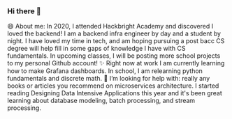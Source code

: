 ### Hi there 👋

<!--
**adinahhh/adinahhh** is a ✨ _special_ ✨ repository because its `README.md` (this file) appears on your GitHub profile.

Here are some ideas to get you started:

- 🔭 I’m currently working on getting a second bachelor's degree at Oregon 
- 🌱 I’m currently learning ...
- 👯 I’m looking to collaborate on ...
- 🤔 I’m looking for help with ...
- 💬 Ask me about ...
- 📫 How to reach me: ...
- 😄 Pronouns: ...
- ⚡ Fun fact: ...
-->

😄 About me: In 2020, I attended Hackbright Academy and discovered I loved the backend! I am a backend infra engineer by day and a student by night. I have loved my time in tech, and am hoping pursuing a post bacc CS degree will help fill in some gaps of knowledge I have with CS fundamentals. In upcoming classes, I will be posting more school projects to my personal Github account!
✨ Right now at work I am currently learning how to make Grafana dashboards. In school, I am relearning python fundamentals and discrete math. 
🤔 I’m looking for help with: really any books or articles you recommend on microservices architecture. I started reading Designing Data Intensive Applications this year and it's been great learning about database modeling, batch processing, and stream processing.
